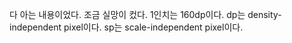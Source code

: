 다 아는 내용이었다.
조금 실망이 컸다.
1인치는 160dp이다.
dp는 density-independent pixel이다.
sp는 scale-independent pixel이다.
